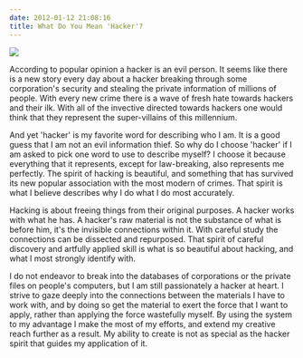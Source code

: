 ```yaml
---
date: 2012-01-12 21:08:16
title: What Do You Mean 'Hacker'?
---
```


[![](http://www.hackniac.com/blog/wp-content/uploads/2012/01/eye_open_small.jpg)](http://www.hackniac.com/blog/wp-content/uploads/2012/01/eye_open_small.jpg)

According to popular opinion a hacker is an evil person. It seems like there is a new story every day about a hacker breaking through some corporation's security and stealing the private information of millions of people. With every new crime there is a wave of fresh hate towards hackers and their ilk. With all of the invective directed towards hackers one would think that they represent the super-villains of this millennium.

<!--more-->

And yet 'hacker' is my favorite word for describing who I am. It is a good guess that I am not an evil information thief. So why do I choose 'hacker' if I am asked to pick one word to use to describe myself? I choose it because everything that it represents, except for law-breaking, also represents me perfectly. The spirit of hacking is beautiful, and something that has survived its new popular association with the most modern of crimes. That spirit is what I believe describes why I do what I do most accurately.

Hacking is about freeing things from their original purposes. A hacker works with what he has. A hacker's raw material is not the substance of what is before him, it's the invisible connections within it. With careful study the connections can be dissected and repurposed. That spirit of careful discovery and artfully applied skill is what is so beautiful about hacking, and what I most strongly identify with.

I do not endeavor to break into the databases of corporations or the private files on people's computers, but I am still passionately a hacker at heart. I strive to gaze deeply into the connections between the materials I have to work with, and by doing so get the material to exert the force that I want to apply, rather than applying the force wastefully myself. By using the system to my advantage I make the most of my efforts, and extend my creative reach further as a result. My ability to create is not as special as the hacker spirit that guides my application of it.
